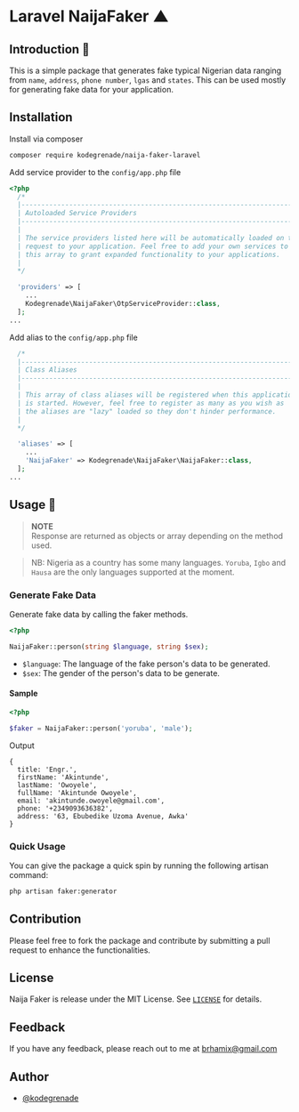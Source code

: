 # Laravel NaijaFaker ▲

## Introduction 🖖

This is a simple package that generates fake typical Nigerian data ranging from `name`, `address`, `phone number`, `lgas` and `states`. This can be used mostly for generating fake data for your application.

## Installation

Install via composer

```bash
composer require kodegrenade/naija-faker-laravel
```

Add service provider to the `config/app.php` file

```php
<?php
  /*
  |--------------------------------------------------------------------------
  | Autoloaded Service Providers
  |--------------------------------------------------------------------------
  |
  | The service providers listed here will be automatically loaded on the
  | request to your application. Feel free to add your own services to
  | this array to grant expanded functionality to your applications.
  |
  */

  'providers' => [
    ...
    Kodegrenade\NaijaFaker\OtpServiceProvider::class,
  ];
...
```

Add alias to the `config/app.php` file

```php
  /*
  |--------------------------------------------------------------------------
  | Class Aliases
  |--------------------------------------------------------------------------
  |
  | This array of class aliases will be registered when this application
  | is started. However, feel free to register as many as you wish as
  | the aliases are "lazy" loaded so they don't hinder performance.
  |
  */

  'aliases' => [
    ...
    'NaijaFaker' => Kodegrenade\NaijaFaker\NaijaFaker::class,
  ];
...
```

## Usage 🧨

>**NOTE**<br>
> Response are returned as objects or array depending on the method used.

> NB: Nigeria as a country has some many languages. `Yoruba`, `Igbo` and `Hausa` are the only languages supported at the moment.

### Generate Fake Data

Generate fake data by calling the faker methods.

```php
<?php

NaijaFaker::person(string $language, string $sex);
```
* `$language`: The language of the fake person's data to be generated.
* `$sex`: The gender of the person's data to be generate.

#### Sample
```php
<?php

$faker = NaijaFaker::person('yoruba', 'male');
```

Output

```object
{
  title: 'Engr.',
  firstName: 'Akintunde',
  lastName: 'Owoyele',
  fullName: 'Akintunde Owoyele',
  email: 'akintunde.owoyele@gmail.com',
  phone: '+2349093636382',
  address: '63, Ebubedike Uzoma Avenue, Awka'
}
```

### Quick Usage

You can give the package a quick spin by running the following artisan command:

```bash
php artisan faker:generator
```

## Contribution

Please feel free to fork the package and contribute by submitting a pull request to enhance the functionalities.

## License
Naija Faker is release under the MIT License. See [`LICENSE`](LICENSE) for details.

## Feedback
If you have any feedback, please reach out to me at brhamix@gmail.com

## Author
- [@kodegrenade](https://www.github.com/kodegrenade)
